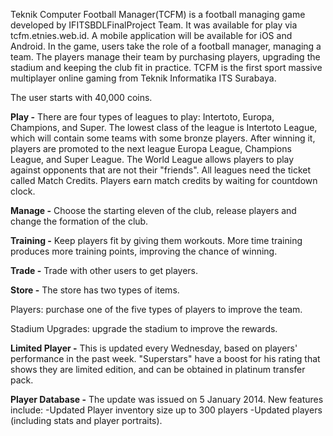 <p>
	Teknik Computer Football Manager(TCFM) is a football managing game developed by IFITSBDLFinalProject Team. It was available for play via tcfm.etnies.web.id. A mobile application will be available for iOS and Android. In the game, users take the role of a football manager, managing a team. The players manage their team by purchasing players, upgrading the stadium and keeping the club fit in practice. TCFM is the first sport massive multiplayer online gaming from Teknik Informatika ITS Surabaya.
</p>
<p>
	The user starts with 40,000 coins.
</p>
<p>
	<b>Play -</b> There are four types of leagues to play: Intertoto, Europa, Champions, and Super. The lowest class of the league is Intertoto League, which will contain some teams with some bronze players. After winning it, players are promoted to the next league Europa League, Champions League, and Super League. The World League allows players to play against opponents that are not their "friends". All leagues need the ticket called Match Credits. Players earn match credits by waiting for countdown clock.
</p>
<p>
	<b>Manage -</b> Choose the starting eleven of the club, release players and change the formation of the club.
</p>
<p>
	<b>Training -</b> Keep players fit by giving them workouts. More time training produces more training points, improving the chance of winning.
</p>
<p>
	<b>Trade -</b> Trade with other users to get players.
</p>
<p>
	<b>Store -</b> The store has two types of items. <p>Players: purchase one of the five types of players to improve the team.</p><p>Stadium Upgrades: upgrade the stadium to improve the rewards.</p>
</p>
<p>
	<b>Limited Player -</b> This is updated every Wednesday, based on players' performance in the past week. "Superstars" have a boost for his rating that shows they are limited edition, and can be obtained in platinum transfer pack.
</p>
<p>
	<b>Player Database -</b> The update was issued on 5 January 2014. New features include: -Updated Player inventory size up to 300 players -Updated players (including stats and player portraits).
</p>
